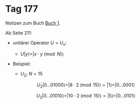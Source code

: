 # Tag 177

Notizen zum Buch [Buch 1](../Buch1.md).

Ab Seite 211:
* unitärer Operator $U = U_{x}$:
  - $U|y\rangle = |x\cdot y \pmod{N}\rangle$

* Beispiel:
  - $U_{2}$; $N = 15$
```math
U_{2}|0...01000\rangle = |8\cdot 2 \pmod{15}\rangle = |1\rangle = |0...0001\rangle
```
```math
U_{2}|0...01010\rangle = |10\cdot 2 \pmod{15}\rangle = |5\rangle = |0...0101\rangle
```

